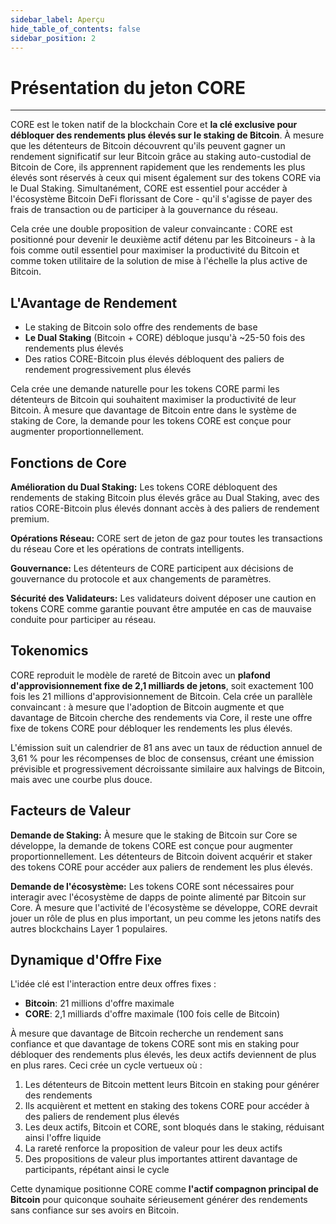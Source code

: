 ```yaml
---
sidebar_label: Aperçu
hide_table_of_contents: false
sidebar_position: 2
---
```


# Présentation du jeton CORE

---

CORE est le token natif de la blockchain Core et **la clé exclusive pour débloquer des rendements plus élevés sur le staking de Bitcoin**. À mesure que les détenteurs de Bitcoin découvrent qu'ils peuvent gagner un rendement significatif sur leur Bitcoin grâce au staking auto-custodial de Bitcoin de Core, ils apprennent rapidement que les rendements les plus élevés sont réservés à ceux qui misent également sur des tokens CORE via le Dual Staking. Simultanément, CORE est essentiel pour accéder à l'écosystème Bitcoin DeFi florissant de Core - qu'il s'agisse de payer des frais de transaction ou de participer à la gouvernance du réseau.

Cela crée une double proposition de valeur convaincante : CORE est positionné pour devenir le deuxième actif détenu par les Bitcoineurs - à la fois comme outil essentiel pour maximiser la productivité du Bitcoin et comme token utilitaire de la solution de mise à l'échelle la plus active de Bitcoin.

## L'Avantage de Rendement

- Le staking de Bitcoin solo offre des rendements de base
- **Le Dual Staking** (Bitcoin + CORE) débloque jusqu'à ~25-50 fois des rendements plus élevés
- Des ratios CORE-Bitcoin plus élevés débloquent des paliers de rendement progressivement plus élevés

Cela crée une demande naturelle pour les tokens CORE parmi les détenteurs de Bitcoin qui souhaitent maximiser la productivité de leur Bitcoin. À mesure que davantage de Bitcoin entre dans le système de staking de Core, la demande pour les tokens CORE est conçue pour augmenter proportionnellement.

## Fonctions de Core

**Amélioration du Dual Staking:** Les tokens CORE débloquent des rendements de staking Bitcoin plus élevés grâce au Dual Staking, avec des ratios CORE-Bitcoin plus élevés donnant accès à des paliers de rendement premium.

**Opérations Réseau:** CORE sert de jeton de gaz pour toutes les transactions du réseau Core et les opérations de contrats intelligents.

**Gouvernance:** Les détenteurs de CORE participent aux décisions de gouvernance du protocole et aux changements de paramètres.

**Sécurité des Validateurs:** Les validateurs doivent déposer une caution en tokens CORE comme garantie pouvant être amputée en cas de mauvaise conduite pour participer au réseau.

## Tokenomics

CORE reproduit le modèle de rareté de Bitcoin avec un **plafond d'approvisionnement fixe de 2,1 milliards de jetons**, soit exactement 100 fois les 21 millions d'approvisionnement de Bitcoin. Cela crée un parallèle convaincant : à mesure que l'adoption de Bitcoin augmente et que davantage de Bitcoin cherche des rendements via Core, il reste une offre fixe de tokens CORE pour débloquer les rendements les plus élevés.

L'émission suit un calendrier de 81 ans avec un taux de réduction annuel de 3,61 % pour les récompenses de bloc de consensus, créant une émission prévisible et progressivement décroissante similaire aux halvings de Bitcoin, mais avec une courbe plus douce.

## Facteurs de Valeur

**Demande de Staking:** À mesure que le staking de Bitcoin sur Core se développe, la demande de tokens CORE est conçue pour augmenter proportionnellement. Les détenteurs de Bitcoin doivent acquérir et staker des tokens CORE pour accéder aux paliers de rendement les plus élevés.

**Demande de l'écosystème:** Les tokens CORE sont nécessaires pour interagir avec l'écosystème de dapps de pointe alimenté par Bitcoin sur Core. À mesure que l'activité de l'écosystème se développe, CORE devrait jouer un rôle de plus en plus important, un peu comme les jetons natifs des autres blockchains Layer 1 populaires.

## Dynamique d'Offre Fixe

L'idée clé est l'interaction entre deux offres fixes :

- **Bitcoin**: 21 millions d'offre maximale
- **CORE**: 2,1 milliards d'offre maximale (100 fois celle de Bitcoin)

À mesure que davantage de Bitcoin recherche un rendement sans confiance et que davantage de tokens CORE sont mis en staking pour débloquer des rendements plus élevés, les deux actifs deviennent de plus en plus rares. Ceci crée un cycle vertueux où :

1. Les détenteurs de Bitcoin mettent leurs Bitcoin en staking pour générer des rendements
2. Ils acquièrent et mettent en staking des tokens CORE pour accéder à des paliers de rendement plus élevés
3. Les deux actifs, Bitcoin et CORE, sont bloqués dans le staking, réduisant ainsi l'offre liquide
4. La rareté renforce la proposition de valeur pour les deux actifs
5. Des propositions de valeur plus importantes attirent davantage de participants, répétant ainsi le cycle

Cette dynamique positionne CORE comme **l'actif compagnon principal de Bitcoin** pour quiconque souhaite sérieusement générer des rendements sans confiance sur ses avoirs en Bitcoin.
